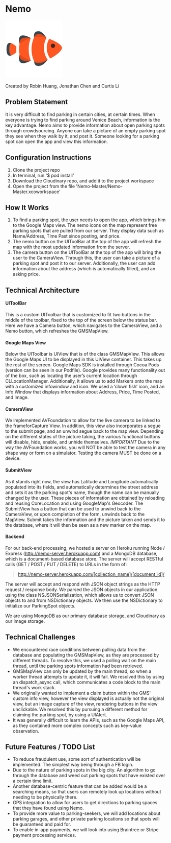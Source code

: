 # Nemo

![nemo icon](Nemo-Master/Assets.xcassets/AppIcon.appiconset/Nemo_180_180.png)

Created by Robin Huang, Jonathan Chen and Curtis Li

## Problem Statement

It is very difficult to find parking in certain cities, at certain times. When everyone is trying to find parking around Venice Beach, information is the key advantage. Nemo aims to provide information about open parking spots through crowdsourcing. Anyone can take a picture of an empty parking spot they see when they walk by it, and post it. Someone looking for a parking spot can open the app and view this information.

## Configuration Instructions

1. Clone the project repo
2. In terminal, run '$ pod install'
3. Download the Cloudinary repo, and add it to the project workspace
4. Open the project from the file 'Nemo-Master/Nemo-Master.xcoworkspace'

## How It Works

1. To find a parking spot, the user needs to open the app, which brings him to the Google Maps view. The nemo icons on the map represent free parking spots that are pulled from our server. They display data such as Name/Address, Time Past since posting, and price.
2. The nemo button on the UIToolBar at the top of the app will refresh the map with the most updated information from the server.
3. The camera button on the UIToolBar at the top of the app will bring the user to the CameraView. Through this, the user can take a picture of a parking spot and post it to our server. Additionally, the user can add information about the address (which is automatically filled), and an asking price.

## Technical Architecture

#### UIToolBar
This is a custom UIToolbar that is customized to fit two buttons in the middle of the toolbar, fixed to the top of the screen below the status bar. Here we have a Camera button, which navigates to the CameraView, and a Nemo button, which refreshes the GMSMapView.

#### Google Maps View
Below the UIToolbar is UIView that is of the class GMSMapView. This allows the Google Maps UI to be displayed in this UIView container. This takes up the rest of the screen. Google Maps SDK is installed through Cocoa Pods (version can be seen in our Podfile). Google provides many functionality out of the box, such as locating the user’s current location through CLLocationManager. Additionally, it allows us to add Markers onto the map with a customized infowindow and icon. We used a ‘clown fish’ icon, and an Info Window that displays information about Address, Price, Time Posted, and Image. 

#### CameraView
We implemented AVFoundation to allow for the live camera to be linked to the frameforCapture View. In addition, this view also incorporates a segue to the submit page, and an unwind segue back to the map view. Depending on the different states of the picture taking, the various functional buttons will disable, hide, enable, and unhide themselves. *IMPORTANT* Due to the way the AVFoundation works, you will NOT be able to test the camera in any shape way or form on a simulator. Testing the camera MUST be done on a device. 

#### SubmitView
As it stands right now, the view has Latitude and Longitude automatically populated into its fields, and automatically determines the street address and sets it as the parking spot's name, though the name can be manually changed by the user. These pieces of information are obtained by reloading and reusing CoreLocation and using GoogleMap's Geocoder. The SubmitView has a button that can be used to unwind back to the CameraView, or upon completion of the form, unwinds back to the MapView. Submit takes the information and the picture taken and sends it to the database, where it will then be seen as a new marker on the map. 

#### Backend
For our back-end processing, we hosted a server on Heroku running Node / Express (http://nemo-server.herokuapp.com) and a MongoDB database, which is a document-based database store. The server will accept RESTful calls (GET / POST / PUT / DELETE) to URLs in the form of:

>http://nemo-server.herokuapp.com/[collection_name]/[document_id]/

The server will accept and respond with JSON object strings as the HTTP request / response body. We parsed the JSON objects in our application using the class NSJSONSerialization, which allows us to convert JSON objects to and from NSDictionary objects. We then use the NSDictionary to initialize our ParkingSpot objects.

We are using MongoDB as our primary database storage, and Cloudinary as our image storage.

## Technical Challenges

* We encountered race conditions between pulling data from the database and populating the GMSMapView, as they are processed by different threads. To resolve this, we used a polling wait on the main thread, until the parking spots information had been retrieved.
* GMSMapView can only be updated by the main thread, so when a worker thread attempts to update it, it will fail. We resolved this by using an dispatch_async call, which communicates a code block to the main thread's work stack.
* We originally wanted to implement a claim button within the GMS' custom info view, however the view displayed is actually not the original view, but an image capture of the view, rendering buttons in the view unclickable. We resolved this by pursuing a different method for claiming the parking spot, by using a UIAlert.
* It was generally difficult to learn the APIs, such as the Google Maps API, as they contained more complex concepts such as key-value observation.

## Future Features / TODO List

* To reduce fraudulent use, some sort of authentication will be implemented. The simplest way being through a FB login.
* Due to the nature of parking spots in the big city. An algorithm to go through the database and weed out parking spots that have existed over a certain time limit.
* Another database-centric feature that can be added would be a searching means, so that users can remotely look up locations without needing to be physically there.
* GPS integration to allow for users to get directions to parking spaces that they have found using Nemo.
* To provide more value to parking-seekers, we will add locations about parking garages, and other private parking locations so that spots will be guaranteed and paid for.
* To enable in-app payments, we will look into using Braintree or Stripe payment processing services.
